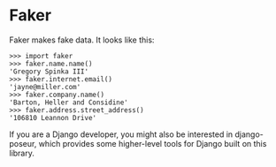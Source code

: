Faker
=====

Faker makes fake data.  It looks like this:

    >>> import faker
    >>> faker.name.name()
    'Gregory Spinka III'
    >>> faker.internet.email()
    'jayne@miller.com'
    >>> faker.company.name()
    'Barton, Heller and Considine'
    >>> faker.address.street_address()
    '106810 Leannon Drive'

If you are a Django developer, you might also be interested in django-poseur, which provides some higher-level tools for Django built on this library.
